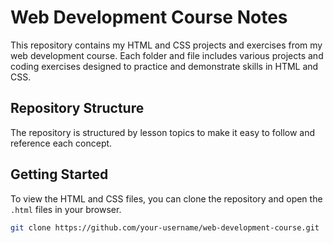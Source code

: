 # Web Development Course Notes

This repository contains my HTML and CSS projects and exercises from my web development course. Each folder and file includes various projects and coding exercises designed to practice and demonstrate skills in HTML and CSS.

## Repository Structure

The repository is structured by lesson topics to make it easy to follow and reference each concept.

## Getting Started

To view the HTML and CSS files, you can clone the repository and open the `.html` files in your browser.

```bash
git clone https://github.com/your-username/web-development-course.git
